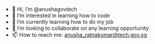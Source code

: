 - 👋 Hi, I’m @anushagovtech
- 👀 I’m interested in learning how to code
- 🌱 I’m currently learning how to do my job
- 💞️ I’m looking to collaborate on any learning opportunity 
- 📫 How to reach me: anusha_ratnakumar@tech.gov.sg

<!---
anushagovtech/anushagovtech is a ✨ special ✨ repository because its `README.md` (this file) appears on your GitHub profile.
You can click the Preview link to take a look at your changes.
--->
